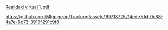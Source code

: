 [Realidad virtual 1.pdf](https://github.com/Mlgpigeon/Tracking/files/12644078/Realidad.virtual.1.pdf)



https://github.com/Mlgpigeon/Tracking/assets/69718725/14ede7dd-0c88-4a7e-9c73-3910f291c9f8

